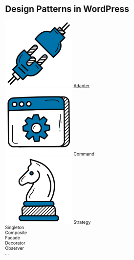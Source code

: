# Design Patterns in WordPress

<div class="patterns-grid">
    <div class="patterns-grid--item">
        <img class="patterns-grid--icon" src="icons/adapter.svg" alt="">
        <a href="adapter.html">Adapter</a>
    </div>
    <div class="patterns-grid--item is-disabled">
        <img class="patterns-grid--icon" src="icons/command.svg" alt="">
        <a>Command</a>
    </div>
    <div class="patterns-grid--item is-disabled">
        <img class="patterns-grid--icon" src="icons/strategy.svg" alt="">
        <a>Strategy</a>
    </div>
    <div class="patterns-grid--item is-disabled">
        <a>Singleton</a>
    </div>
    <div class="patterns-grid--item is-disabled">
        <a>Composite</a>
    </div>
    <div class="patterns-grid--item is-disabled">
        <a>Facade</a>
    </div>
    <div class="patterns-grid--item is-disabled">
        <a>Decorator</a>
    </div>
    <div class="patterns-grid--item is-disabled">
        <a>Observer</a>
    </div>
    <div class="patterns-grid--item is-disabled">
        <a>...</a>
    </div>
</div>
